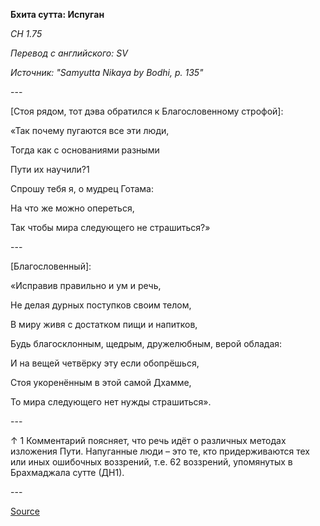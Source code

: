 **Бхита сутта: Испуган**

*СН 1\.75*

*Перевод с английского: SV*

*Источник: "Samyutta Nikaya by Bodhi, p\. 135"*

\-\-\-

\[Стоя рядом, тот дэва обратился к Благословенному строфой\]:

«Так почему пугаются все эти люди, 

Тогда как с основаниями разными 

Пути их научили?1 

Спрошу тебя я, о мудрец Готама: 

На что же можно опереться, 

Так чтобы мира следующего не страшиться?» 

\-\-\-

\[Благословенный\]:

«Исправив правильно и ум и речь, 

Не делая дурных поступков своим телом, 

В миру живя с достатком пищи и напитков, 

Будь благосклонным, щедрым, дружелюбным, верой обладая: 

И на вещей четвёрку эту если обопрёшься, 

Стоя укоренённым в этой самой Дхамме, 

То мира следующего нет нужды страшиться»\.

\-\-\-

↑ 1 Комментарий поясняет, что речь идёт о различных методах изложения Пути\. Напуганные люди – это те, кто придерживаются тех или иных ошибочных воззрений, т\.е\. 62 воззрений, упомянутых в Брахмаджала сутте \(ДН1\)\.

\-\-\-

[Source](https://www\.theravada\.ru/Teaching/Canon/Suttanta/Texts/sn1_75\-bhita\-sutta\-sv\.htm)